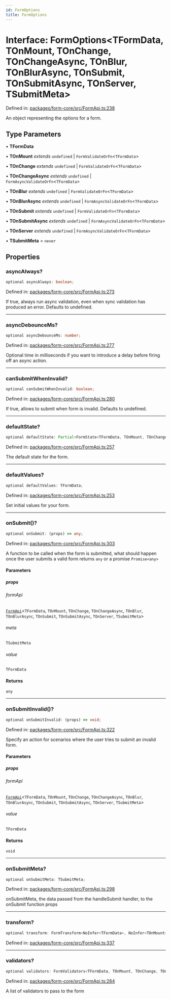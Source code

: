 ```yaml
---
id: FormOptions
title: FormOptions
---
```


<!-- DO NOT EDIT: this page is autogenerated from the type comments -->

# Interface: FormOptions\<TFormData, TOnMount, TOnChange, TOnChangeAsync, TOnBlur, TOnBlurAsync, TOnSubmit, TOnSubmitAsync, TOnServer, TSubmitMeta\>

Defined in: [packages/form-core/src/FormApi.ts:238](https://github.com/TanStack/form/blob/main/packages/form-core/src/FormApi.ts#L238)

An object representing the options for a form.

## Type Parameters

• **TFormData**

• **TOnMount** *extends* `undefined` \| `FormValidateOrFn`\<`TFormData`\>

• **TOnChange** *extends* `undefined` \| `FormValidateOrFn`\<`TFormData`\>

• **TOnChangeAsync** *extends* `undefined` \| `FormAsyncValidateOrFn`\<`TFormData`\>

• **TOnBlur** *extends* `undefined` \| `FormValidateOrFn`\<`TFormData`\>

• **TOnBlurAsync** *extends* `undefined` \| `FormAsyncValidateOrFn`\<`TFormData`\>

• **TOnSubmit** *extends* `undefined` \| `FormValidateOrFn`\<`TFormData`\>

• **TOnSubmitAsync** *extends* `undefined` \| `FormAsyncValidateOrFn`\<`TFormData`\>

• **TOnServer** *extends* `undefined` \| `FormAsyncValidateOrFn`\<`TFormData`\>

• **TSubmitMeta** = `never`

## Properties

### asyncAlways?

```ts
optional asyncAlways: boolean;
```

Defined in: [packages/form-core/src/FormApi.ts:273](https://github.com/TanStack/form/blob/main/packages/form-core/src/FormApi.ts#L273)

If true, always run async validation, even when sync validation has produced an error. Defaults to undefined.

***

### asyncDebounceMs?

```ts
optional asyncDebounceMs: number;
```

Defined in: [packages/form-core/src/FormApi.ts:277](https://github.com/TanStack/form/blob/main/packages/form-core/src/FormApi.ts#L277)

Optional time in milliseconds if you want to introduce a delay before firing off an async action.

***

### canSubmitWhenInvalid?

```ts
optional canSubmitWhenInvalid: boolean;
```

Defined in: [packages/form-core/src/FormApi.ts:280](https://github.com/TanStack/form/blob/main/packages/form-core/src/FormApi.ts#L280)

If true, allows to submit when form is invalid. Defaults to undefined.

***

### defaultState?

```ts
optional defaultState: Partial<FormState<TFormData, TOnMount, TOnChange, TOnChangeAsync, TOnBlur, TOnBlurAsync, TOnSubmit, TOnSubmitAsync, TOnServer>>;
```

Defined in: [packages/form-core/src/FormApi.ts:257](https://github.com/TanStack/form/blob/main/packages/form-core/src/FormApi.ts#L257)

The default state for the form.

***

### defaultValues?

```ts
optional defaultValues: TFormData;
```

Defined in: [packages/form-core/src/FormApi.ts:253](https://github.com/TanStack/form/blob/main/packages/form-core/src/FormApi.ts#L253)

Set initial values for your form.

***

### onSubmit()?

```ts
optional onSubmit: (props) => any;
```

Defined in: [packages/form-core/src/FormApi.ts:303](https://github.com/TanStack/form/blob/main/packages/form-core/src/FormApi.ts#L303)

A function to be called when the form is submitted, what should happen once the user submits a valid form returns `any` or a promise `Promise<any>`

#### Parameters

##### props

###### formApi

[`FormApi`](../classes/formapi.md)\<`TFormData`, `TOnMount`, `TOnChange`, `TOnChangeAsync`, `TOnBlur`, `TOnBlurAsync`, `TOnSubmit`, `TOnSubmitAsync`, `TOnServer`, `TSubmitMeta`\>

###### meta

`TSubmitMeta`

###### value

`TFormData`

#### Returns

`any`

***

### onSubmitInvalid()?

```ts
optional onSubmitInvalid: (props) => void;
```

Defined in: [packages/form-core/src/FormApi.ts:322](https://github.com/TanStack/form/blob/main/packages/form-core/src/FormApi.ts#L322)

Specify an action for scenarios where the user tries to submit an invalid form.

#### Parameters

##### props

###### formApi

[`FormApi`](../classes/formapi.md)\<`TFormData`, `TOnMount`, `TOnChange`, `TOnChangeAsync`, `TOnBlur`, `TOnBlurAsync`, `TOnSubmit`, `TOnSubmitAsync`, `TOnServer`, `TSubmitMeta`\>

###### value

`TFormData`

#### Returns

`void`

***

### onSubmitMeta?

```ts
optional onSubmitMeta: TSubmitMeta;
```

Defined in: [packages/form-core/src/FormApi.ts:298](https://github.com/TanStack/form/blob/main/packages/form-core/src/FormApi.ts#L298)

onSubmitMeta, the data passed from the handleSubmit handler, to the onSubmit function props

***

### transform?

```ts
optional transform: FormTransform<NoInfer<TFormData>, NoInfer<TOnMount>, NoInfer<TOnChange>, NoInfer<TOnChangeAsync>, NoInfer<TOnBlur>, NoInfer<TOnBlurAsync>, NoInfer<TOnSubmit>, NoInfer<TOnSubmitAsync>, NoInfer<TOnServer>, NoInfer<TSubmitMeta>>;
```

Defined in: [packages/form-core/src/FormApi.ts:337](https://github.com/TanStack/form/blob/main/packages/form-core/src/FormApi.ts#L337)

***

### validators?

```ts
optional validators: FormValidators<TFormData, TOnMount, TOnChange, TOnChangeAsync, TOnBlur, TOnBlurAsync, TOnSubmit, TOnSubmitAsync>;
```

Defined in: [packages/form-core/src/FormApi.ts:284](https://github.com/TanStack/form/blob/main/packages/form-core/src/FormApi.ts#L284)

A list of validators to pass to the form
